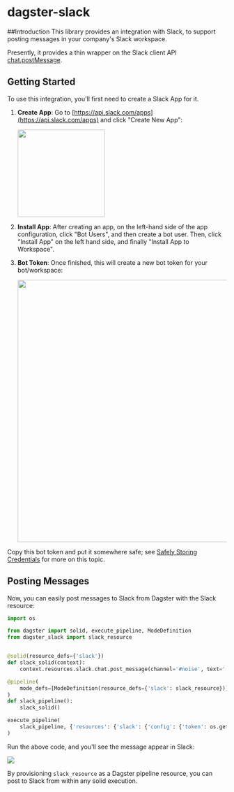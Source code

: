 # dagster-slack

##Introduction
This library provides an integration with Slack, to support posting messages in your company's Slack workspace.

Presently, it provides a thin wrapper on the Slack client API [chat.postMessage](https://api.slack.com/methods/chat.postMessage).

## Getting Started
To use this integration, you'll first need to create a Slack App for it.

1. **Create App**: Go to [https://api.slack.com/apps](https://api.slack.com/apps) and click "Create New App":

	<img width=200px src="https://user-images.githubusercontent.com/609349/57993925-d3824800-7a6f-11e9-8618-bdd1611f15a4.png" />

2. **Install App**: After creating an app, on the left-hand side of the app configuration, click "Bot Users", and then create a bot user. Then, click "Install App" on the left hand side, and finally "Install App to Workspace".

3. **Bot Token**: Once finished, this will create a new bot token for your bot/workspace:

	<img width=600px src="https://user-images.githubusercontent.com/609349/57994422-ed248f00-7a71-11e9-9cbc-f6869ed33315.png" />

Copy this bot token and put it somewhere safe; see [Safely Storing Credentials](https://api.slack.com/docs/oauth-safety) for more on this topic.

## Posting Messages
Now, you can easily post messages to Slack from Dagster with the Slack resource:

```python
import os

from dagster import solid, execute_pipeline, ModeDefinition
from dagster_slack import slack_resource


@solid(resource_defs={'slack'})
def slack_solid(context):
    context.resources.slack.chat.post_message(channel='#noise', text=':wave: hey there!')

@pipeline(
    mode_defs=[ModeDefinition(resource_defs={'slack': slack_resource})],
)
def slack_pipeline():
    slack_solid()

execute_pipeline(
    slack_pipeline, {'resources': {'slack': {'config': {'token': os.getenv('SLACK_TOKEN')}}}}
)
```
Run the above code, and you'll see the message appear in Slack:

<img src="https://user-images.githubusercontent.com/609349/57994610-c581f680-7a72-11e9-85cd-41fd649cc26d.png" />

By provisioning `slack_resource` as a Dagster pipeline resource, you can post to Slack from within any solid execution.